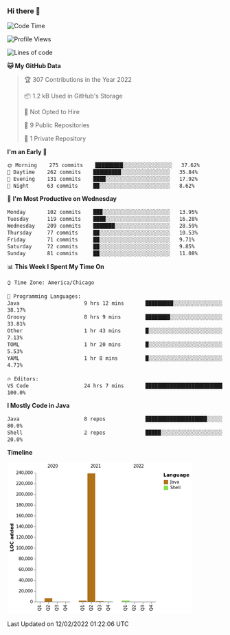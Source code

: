 ### Hi there 👋


<!--START_SECTION:waka-->
![Code Time](http://img.shields.io/badge/Code%20Time-2%2C062%20hrs%2021%20mins-blue)

![Profile Views](http://img.shields.io/badge/Profile%20Views-0-blue)

![Lines of code](https://img.shields.io/badge/From%20Hello%20World%20I%27ve%20Written-251%20Thousand%20lines%20of%20code-blue)

**🐱 My GitHub Data** 

> 🏆 307 Contributions in the Year 2022
 > 
> 📦 1.2 kB Used in GitHub's Storage 
 > 
> 🚫 Not Opted to Hire
 > 
> 📜 9 Public Repositories 
 > 
> 🔑 1 Private Repository 
 > 
**I'm an Early 🐤** 

```text
🌞 Morning    275 commits    █████████░░░░░░░░░░░░░░░░   37.62% 
🌆 Daytime    262 commits    █████████░░░░░░░░░░░░░░░░   35.84% 
🌃 Evening    131 commits    ████░░░░░░░░░░░░░░░░░░░░░   17.92% 
🌙 Night      63 commits     ██░░░░░░░░░░░░░░░░░░░░░░░   8.62%

```
📅 **I'm Most Productive on Wednesday** 

```text
Monday       102 commits    ███░░░░░░░░░░░░░░░░░░░░░░   13.95% 
Tuesday      119 commits    ████░░░░░░░░░░░░░░░░░░░░░   16.28% 
Wednesday    209 commits    ███████░░░░░░░░░░░░░░░░░░   28.59% 
Thursday     77 commits     ██░░░░░░░░░░░░░░░░░░░░░░░   10.53% 
Friday       71 commits     ██░░░░░░░░░░░░░░░░░░░░░░░   9.71% 
Saturday     72 commits     ██░░░░░░░░░░░░░░░░░░░░░░░   9.85% 
Sunday       81 commits     ██░░░░░░░░░░░░░░░░░░░░░░░   11.08%

```


📊 **This Week I Spent My Time On** 

```text
⌚︎ Time Zone: America/Chicago

💬 Programming Languages: 
Java                     9 hrs 12 mins       █████████░░░░░░░░░░░░░░░░   38.17% 
Groovy                   8 hrs 9 mins        ████████░░░░░░░░░░░░░░░░░   33.81% 
Other                    1 hr 43 mins        █░░░░░░░░░░░░░░░░░░░░░░░░   7.13% 
TOML                     1 hr 20 mins        █░░░░░░░░░░░░░░░░░░░░░░░░   5.53% 
YAML                     1 hr 8 mins         █░░░░░░░░░░░░░░░░░░░░░░░░   4.71%

🔥 Editors: 
VS Code                  24 hrs 7 mins       █████████████████████████   100.0%

```

**I Mostly Code in Java** 

```text
Java                     8 repos             ████████████████████░░░░░   80.0% 
Shell                    2 repos             █████░░░░░░░░░░░░░░░░░░░░   20.0%

```


**Timeline**

![Chart not found](https://raw.githubusercontent.com/powercasgamer/powercasgamer/master/charts/bar_graph.png) 


 Last Updated on 12/02/2022 01:22:06 UTC
<!--END_SECTION:waka-->
